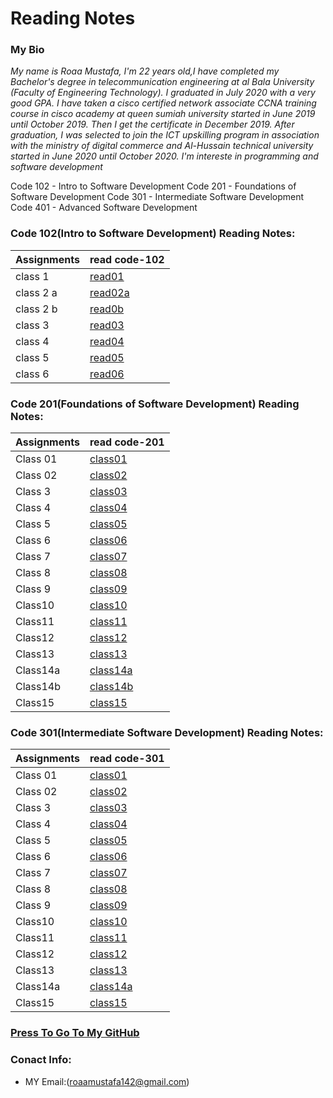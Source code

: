 
# Reading Notes
###  My Bio
*My name is Roaa Mustafa, I'm 22 years old,I have completed my Bachelor's degree in telecommunication engineering at al Bala University (Faculty of Engineering Technology).
I graduated in July 2020 with a very good GPA.
I have taken a cisco certified network associate CCNA training course in cisco academy at queen sumiah university started in June 2019 until October 2019. Then I get the certificate in December 2019.
After graduation, I was selected to join the ICT upskilling program in association with the ministry of digital commerce and Al-Hussain technical university started in June 2020 until October 2020.
I'm intereste in programming and software development*

Code 102 - Intro to Software Development
Code 201 - Foundations of Software Development
Code 301 - Intermediate Software Development
Code 401 - Advanced Software Development

### Code 102(Intro to Software Development) Reading Notes:
|Assignments |     read code-102    |  
|----------- | ---------------------|     
|class 1     | [read01](read01.md)  |   
|class 2 a   | [read02a](read02a.md)|   
|class 2 b   | [read0b](read02b.md) |   
|class 3     | [read03](read03.md)  |   
|class 4     | [read04](read04.md)  |    
|class 5     | [read05](read05.md)  |   
|class 6     | [read06](read06.md)  |

### Code 201(Foundations of Software Development) Reading Notes:
|Assignments |     read code-201      |                                                  
|----------- |------------------------|   
|  Class 01  |[class01](class-01.md)  |                                             
|  Class 02  |[class02](class02.md)   |                                           
|  Class 3   |[class03](class-03.md)  |                                          
|  Class 4   |[class04](class-04.md)  |      
|  Class 5   |[class05](class-05.md)  |
|  Class 6   |[class06](class-06.md)  |           
|  Class 7   |[class07](class-07.md)  |   
|  Class 8   |[class08](class-08.md)  |       
|  Class 9   |[class09](class-09.md)  | 
|  Class10   |[class10](class-10.md)  |  
|  Class11   |[class11](class-11.md)  |             
|  Class12   |[class12](class-12.md)  |                               
|  Class13   |[class13](class-13.md)  |
|  Class14a  |[class14a](class-14a.md)|        
|  Class14b  |[class14b](class-14b.md)|
|  Class15   |[class15](class-15.md)  |

### Code 301(Intermediate Software Development) Reading Notes:
|Assignments |     read code-301      |                                                  
|----------- |------------------------|   
|  Class 01  |[class01](class301-01.md)  |                                             
|  Class 02  |[class02](class301-02.md)   |                                           
|  Class 3   |[class03](class301-03.md)  |                                          
|  Class 4   |[class04](class301-04.md)  |      
|  Class 5   |[class05](class301-05.md)  |
|  Class 6   |[class06](class301-06.md)  |           
|  Class 7   |[class07](class301-07.md)  |   
|  Class 8   |[class08](class301-08.md)  |       
|  Class 9   |[class09](class301-09.md)  | 
|  Class10   |[class10](class301-10.md)  |  
|  Class11   |[class11](class301-11.md)  |             
|  Class12   |[class12](clas301-12.md)  |                               
|  Class13   |[class13](class301-13.md)  |
|  Class14a  |[class14a](class301-14.md)|        
|  Class15   |[class15](class301-15.md)  |

### [Press To Go To My GitHub](https://github.com/RoaaMustafa)

### Conact Info:
* MY Email:(roaamustafa142@gmail.com)


